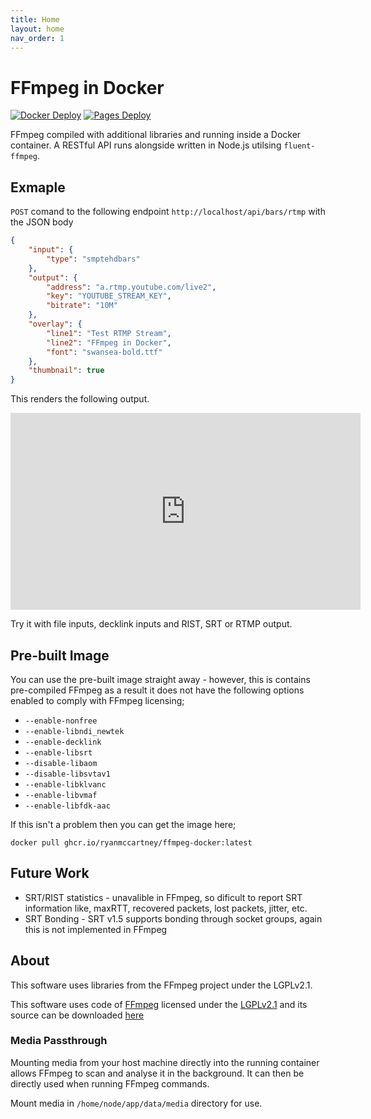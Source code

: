 ```yaml
---
title: Home
layout: home
nav_order: 1
---
```


# FFmpeg in Docker

[![Docker Deploy](https://github.com/ryanmccartney/ffmpeg-docker/actions/workflows/docker.yml/badge.svg)](https://github.com/ryanmccartney/ffmpeg-docker/actions/workflows/docker.yml) [![Pages Deploy](https://github.com/ryanmccartney/ffmpeg-docker/actions/workflows/pages.yml/badge.svg)](https://github.com/ryanmccartney/ffmpeg-docker/actions/workflows/pages.yml)

FFmpeg compiled with additional libraries and running inside a Docker container. A RESTful API runs alongside written in Node.js utilsing `fluent-ffmpeg`.

## Exmaple

`POST` comand to the following endpoint `http://localhost/api/bars/rtmp` with the JSON body

```json
{
    "input": {
        "type": "smptehdbars"
    },
    "output": {
        "address": "a.rtmp.youtube.com/live2",
        "key": "YOUTUBE_STREAM_KEY",
        "bitrate": "10M"
    },
    "overlay": {
        "line1": "Test RTMP Stream",
        "line2": "FFmpeg in Docker",
        "font": "swansea-bold.ttf"
    },
    "thumbnail": true
}
```

This renders the following output.

<iframe width="560" height="315" src="https://www.youtube.com/embed/A7HQat68nfw" title="YouTube video player" frameborder="0" allow="accelerometer; autoplay; clipboard-write; encrypted-media; gyroscope; picture-in-picture; web-share" allowfullscreen></iframe>

Try it with file inputs, decklink inputs and RIST, SRT or RTMP output.

## Pre-built Image

You can use the pre-built image straight away - however, this is contains pre-compiled FFmpeg as a result it does not have the following options enabled to comply with FFmpeg licensing;

-   `--enable-nonfree`
-   `--enable-libndi_newtek`
-   `--enable-decklink`
-   `--enable-libsrt`
-   `--disable-libaom`
-   `--disable-libsvtav1`
-   `--enable-libklvanc`
-   `--enable-libvmaf`
-   `--enable-libfdk-aac`

If this isn't a problem then you can get the image here;

`docker pull ghcr.io/ryanmccartney/ffmpeg-docker:latest`

## Future Work

-   SRT/RIST statistics - unavalible in FFmpeg, so dificult to report SRT information like, maxRTT, recovered packets, lost packets, jitter, etc.
-   SRT Bonding - SRT v1.5 supports bonding through socket groups, again this is not implemented in FFmpeg

## About

This software uses libraries from the FFmpeg project under the LGPLv2.1.

This software uses code of [FFmpeg](http://ffmpeg.org) licensed under the [LGPLv2.1](http://www.gnu.org/licenses/old-licenses/lgpl-2.1.html) and its source can be downloaded [here](https://github.com/ryanmccartney/ffmpeg-docker)

### Media Passthrough

Mounting media from your host machine directly into the running container allows FFmpeg to scan and analyse it in the background. It can then be directly used when running FFmpeg commands.

Mount media in `/home/node/app/data/media` directory for use.
